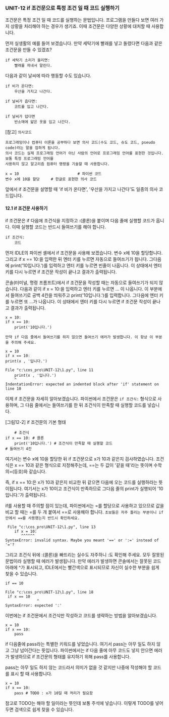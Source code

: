 ### UNIT-12 if 조건문으로 특정 조건 일 때 코드 실행하기

조건문은 특정 조건 일 때 코드를 실행하는 문법입니다. 프로그램을 만들다 보면 여러 가지 상황을 처리해야 하는 경우가 생기죠.
이때 조건문은 다양한 상황에 대처할 때 사용합니다.

먼저 실생활의 예를 들어 보겠습니다. 만약 세탁기에 빨래를 넣고 돌렸다면 다음과 같은 조건문을 만들 수 있겠죠?

```
if 세탁기 소리가 울리면:
    빨래를 꺼내서 말린다.
```

다음과 같이 날씨에 따라 행동할 수도 있습니다.

```
if 비가 온다면:
    우산을 가지고 나간다.

if 날씨가 춥다면:
    코트를 입고 나간다.

if 날씨가 덥다면
    반소매에 얇은 옷을 입고 나간다.
```

[참고] `의사코드`
```
프로그래밍이나 컴퓨터 이론을 공부하다 보면 의사 코드(수도 코드, 슈도 코드, pseudo code)라는 말을 접하게 됩니다.
의사 코드는 실제 프로그래밍 언어가 아닌 사람의 언어로 프로그래밍 언어를 표현한 것입니다. 보통 특정 프로그래밍 언어를 
사용하지 않고 알고리즘 컴퓨터 명령을 기술할 때 사용합니다.
```

```
x = 10                          # 파이썬 코드
변수 x에 10을 할당     # 한글로 표현한 의사 코드
```

앞에서 if 조건문을 설명할 때 'if 비가 온다면', '우산을 가지고 나간다'도 일종의 의사 코드입니다.

#### 12.1 if 조건문 사용하기

if  조건문은 if 다음에 조건식을 지정하고 :(콜론)을 붙이며 다음 줄에 실행할 코드가 옵니다.
이때 실행할 코드는 반드시 들여쓰기를 해야 합니다.

```
if 조건식:
    코드
```
먼저 IDLE의 파이썬 셸에서 if 조건문을 사용해 보겠습니다.
변수 x에 10을 할당합니다. 그리고 if x == 10:을 입력한 뒤 엔터 키를 누르면 자동으로 들여쓰기가 됩니다.
그다음에 print('10입니다.')를 입력하고 엔터 키를 누르면 빈줄이 나옵니다.
이 상태에서 엔터 키를 다시 누르면 if 조건문 작성이 끝나고 결과가 출력됩니다.

콘솔(터미널, 명령 프롬프트)에서 if 조건문을 작성할 때는 자동으로 들여쓰기가 되지 않습니다.
다음과 같이 if x = 10:을 입력하고 엔터 키를 누르면 ... 이 나옵니다.
이 부분에서 들여쓰기로 공백 4칸을 띄워주고 print('10입니다.')를 입력합니다. 그다음에 엔터 키를 누르면 또 ...가 나옵니다.
이 상태에서 엔터 키를 다시 누르면 if 조건문 작성이 끝나고 결과가 출력됩니다.

```
x = 10:
if x == 10:
    print('10입니다.')
```

`만약 if 다음 줄에서 들여쓰기를 하지 않으면 들여쓰기 에러가 발생합니다. 이 항상 이 부분을 주의해 주세요.`
```
x = 10
if x == 10:
print(x , '입니다.')

File "c:\cos_pro\UNIT-12\1.py", line 11
    print(x , '입니다.')
    ^
IndentationError: expected an indented block after 'if' statement on line 10
```

이제 if 조건문을 자세히 알아보겠습니다. 파이썬에서 조건문은 `if 조건식:` 형식으로 사용하며, 그 다음 줄에서는 들여쓰기를 한 뒤 조건식이 만족할 때 실행할 코드를 넣습니다.

[그림12-2] if 조건문의 기본 형태
```
    # 조건식
if x == 10: # 콜론
    print('10입니다.') # 조건식이 만족할 때 실행할 코드
# 들여쓰기 4칸
```

여기서는 변수 x에 10을 할당한 뒤 if 조건문으로 x가 10과 같은지 검사하였습니다. 
조건식은 x == 10과 같은 형식으로 지정해주는데, ==는 두 값이 '같을 때'라는 뜻이며 수학의=(등호)와 같습니다.

즉, if  x == 10:은 x가 10과 같은지 비교한 뒤 같으면 다음에 오는 코드를 실행하라는 뜻이됩니다.
여기서는 x가 10이고 조건식이 만족하므로 그다음 줄의 print가 실행되어 '10입니다.'가 출력됩니다.

if를 사용할 때 주의할 점이 있는데, 파이썬에서는 =를 할당으로 사용하고 있으므로 값을 비교 할 때는 =를 두 개 붙여서 ==로 사용해야 합니다.
`초보들은 자주 틀리는 부분이니 if 안에서 ==를 사용했는지 반드시 확인하세요.`
```
 File "c:\cos_pro\UNIT-12\1.py", line 13
    if x = 10:
       ^^^^^^
SyntaxError: invalid syntax. Maybe you meant '==' or ':=' instead of '='?
```

그리고 조건식 뒤에 :(콜론)을 빠뜨리는 실수도 자주하니 :도 확인해 주세요. 모두 잘못된 문법이라 실행할 때 에러가 발생됩니다.
만약 에러가 발생하면 콘솔에서는 잘못된 코드 아래에 ^가 표시되고, IDLE에서는 빨간색으로 표시되므로 자신이 실수한 부분을 쉽게 찾을 수 있습니다.

```
if == 10

File "c:\cos_pro\UNIT-12\1.py", line 18
 if x == 10
              ^
SyntaxError: expected ':'
```

이번에는 if 조건문에서 조건식만 작성하고 코드를 생략하는 방법을 알아보겠습니다.
```
x = 10
if x == 10:
    pass
```

if 다음줄에 pass라는 특별한 키워드를 넣었습니다. 여기서 pass는 아무 일도 하지 않고 그냥 넘어간다는 뜻입니다.
파이썬에서는 if 다음 줄에 아무 코드도 넣지 안으면 에러가 발생하므로 if 조건문의 형태를 유지하기 위해 pass를 사용합니다.

pass는 아무 일도 하지 않는 코드라서 의미가 없을 것 같지만 나중에 작성해야 할 코드를 표시 할 때 사용합니다.

```
x = 10
if x == 10:
    pass # TODO : x가 10일 때 처리가 필요함
```
참고로 TODO는 해야 할 일이라는 뜻인데 보통 주석에 넣습니다. 이렇게 TODO를 넣어두면 검색으로 쉽게 찾을 수 있습니다.













